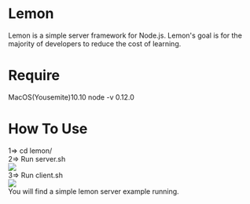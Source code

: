 # Lemon
Lemon is a simple server framework for Node.js.
Lemon's goal is for the majority of developers to reduce the cost of learning.

# Require
MacOS(Yousemite)10.10 
node -v 0.12.0

# How To Use    
1=> cd lemon/  
2=> Run server.sh    
![](https://github.com/onelei/lemon/blob/master/img/server.png)    
3=> Run client.sh          
![](https://github.com/onelei/lemon/blob/master/img/client.png)   
You will find a simple lemon server example running.


